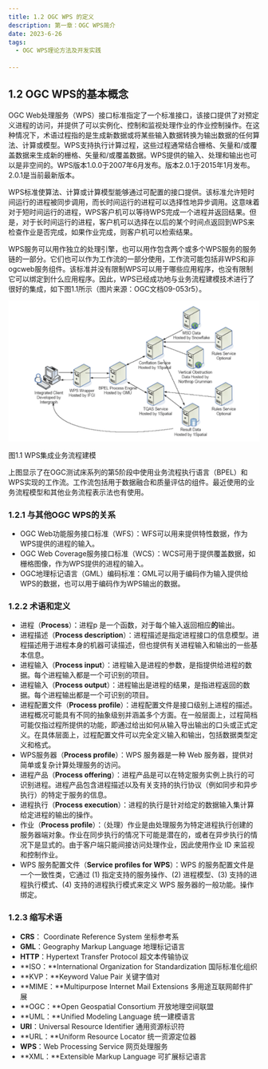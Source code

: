 ```yaml
---
title: 1.2 OGC WPS 的定义
description: 第一章：OGC WPS简介
date: 2023-6-26
tags:
  - OGC WPS理论方法及开发实践

---
```


## 1.2 OGC WPS的基本概念

OGC Web处理服务（WPS）接口标准指定了一个标准接口，该接口提供了对预定义进程的访问，并提供了可以实例化、控制和监视处理作业的作业控制操作。在这种情况下，术语过程指的是生成新数据或将某些输入数据转换为输出数据的任何算法、计算或模型。WPS支持执行计算过程，这些过程通常结合栅格、矢量和/或覆盖数据来生成新的栅格、矢量和/或覆盖数据。WPS提供的输入、处理和输出也可以是非空间的。WPS版本1.0.0于2007年6月发布。版本2.0.1于2015年1月发布。2.0.1是当前最新版本。



WPS标准使算法、计算或计算模型能够通过可配置的接口提供。该标准允许短时间运行的进程被同步调用，而长时间运行的进程可以选择性地异步调用。这意味着对于短时间运行的进程，WPS客户机可以等待WPS完成一个进程并返回结果。但是，对于长时间运行的进程，客户机可以选择在以后的某个时间点返回到WPS来检查作业是否完成，如果作业完成，则客户机可以检索结果。



WPS服务可以用作独立的处理引擎，也可以用作包含两个或多个WPS服务的服务链的一部分。它们也可以作为工作流的一部分使用，工作流可能包括非WPS和非ogcweb服务组件。该标准并没有限制WPS可以用于哪些应用程序，也没有限制它可以绑定到什么应用程序。因此，WPS已经成功地与业务流程建模技术进行了很好的集成，如下图1.1所示（图片来源：OGC文档09-053r5）。

![](img/1.2OGCWPS的定义/img-2023-06-26-15-35-25.png)

图1.1 WPS集成业务流程建模

上图显示了在OGC测试床系列的第5阶段中使用业务流程执行语言（BPEL）和WPS实现的工作流。工作流包括用于数据融合和质量评估的组件。最近使用的业务流程模型和其他业务流程表示法也有使用。



### 1.2.1 与其他OGC WPS的关系

 

- OGC Web功能服务接口标准（WFS）：WFS可以用来提供特性数据，作为WPS提供的进程的输入。
- OGC Web Coverage服务接口标准（WCS）：WCS可用于提供覆盖数据，如栅格图像，作为WPS提供的进程的输入。
- OGC地理标记语言（GML）编码标准：GML可以用于编码作为输入提供给WPS的数据，也可以用于编码作为WPS输出的数据。

### 1.2.2 术语和定义

- 进程（**Process**）：进程p 是一个函数，对于每个输入返回相应**的**输出。
- 进程描述（**Process description**）：进程描述是指定进程接口的信息模型。进程描述用于进程本身的机器可读描述，但也提供有关进程输入和输出的一些基本信息。
- 进程输入（**Process input**）：进程输入是进程的参数，是指提供给进程的数据。每个进程输入都是一个可识别的项目。
- 进程输入（**Process output**）：进程输出是进程的结果，是指进程返回的数据。每个进程输出都是一个可识别的项目。
- 进程配置文件（**Process profile**）：进程配置文件是接口级别上进程的描述。进程概况可能具有不同的抽象级别并涵盖多个方面。在一般层面上，过程简档可能仅指过程所提供的功能，即通过给出如何从输入导出输出的口头或正式定义。在具体层面上，过程配置文件可以完全定义输入和输出，包括数据类型定义和格式。
- WPS服务器（**Process profile**）：WPS 服务器是一种 Web 服务器，提供对简单或复杂计算处理服务的访问。
- 进程产品（**Process offering**）：进程产品是可以在特定服务实例上执行的可识别进程。进程产品包含进程描述以及有关支持的执行协议（例如同步和异步执行）的特定于服务的信息。
- 进程执行（**Process execution**）：进程的执行是针对给定的数据输入集计算给定进程的输出的操作。
- 作业（**Process profile**）：（处理）作业是由处理服务为特定进程执行创建的服务器端对象。作业在同步执行的情况下可能是潜在的，或者在异步执行的情况下是显式的。由于客户端只能间接访问处理作业，因此使用作业 ID 来监视和控制作业。
- WPS 服务配置文件（**Service profiles for WPS**）：WPS 的服务配置文件是一个一致性类，它通过 (1) 指定支持的服务操作、(2) 进程模型、(3) 支持的进程执行模式、(4) 支持的进程执行模式来定义 WPS 服务器的一般功能。操作绑定。

### 1.2.3 缩写术语

- **CRS**： Coordinate Reference System  坐标参考系
- **GML**：Geography Markup Language 地理标记语言
- **HTTP**：Hypertext Transfer Protocol   超文本传输协议
- **ISO：**International Organization for Standardization  国际标准化组织
- **KVP：**Keyword Value Pair   关键字值对
- **MIME：**Multipurpose Internet Mail Extensions  多用途互联网邮件扩展
- **OGC：**Open Geospatial Consortium  开放地理空间联盟
- **UML：**Unified Modeling Language  统一建模语言
- **URI**：Universal Resource Identifier   通用资源标识符
- **URL：**Uniform Resource Locator   统一资源定位器
- **WPS**：Web Processing Service   网页处理服务
- **XML：**Extensible Markup Language   可扩展标记语言
